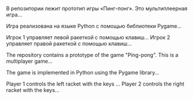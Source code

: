 В репозитории лежит прототип игры «Пинг-понг». Это мультиплеерная игра…

Игра реализована на языке Python с помощью библиотеки Pygame…

Игрок 1 управляет левой ракеткой с помощью клавиш… Игрок 2 управляет правой ракеткой с помощью клавиш...

The repository contains a prototype of the game "Ping-pong". This is a multiplayer game…

The game is implemented in Python using the Pygame library…

Player 1 controls the left racket with the keys ... Player 2 controls the right racket with the keys...
